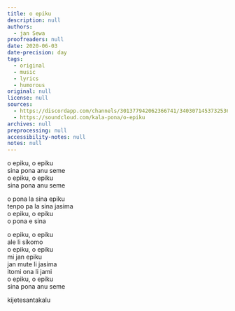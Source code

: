 ```yaml
---
title: o epiku
description: null
authors:
  - jan Sewa
proofreaders: null
date: 2020-06-03
date-precision: day
tags:
  - original
  - music
  - lyrics
  - humorous
original: null
license: null
sources:
  - https://discordapp.com/channels/301377942062366741/340307145373253642/717800314732019744
  - https://soundcloud.com/kala-pona/o-epiku
archives: null
preprocessing: null
accessibility-notes: null
notes: null
---
```


o epiku, o epiku  \
sina pona anu seme  \
o epiku, o epiku  \
sina pona anu seme

o pona la sina epiku  \
tenpo pa la sina jasima  \
o epiku, o epiku  \
o pona e sina

o epiku, o epiku  \
ale li sikomo  \
o epiku, o epiku  \
mi jan epiku  \
jan mute li jasima  \
itomi ona li jami  \
o epiku, o epiku  \
sina pona anu seme

kijetesantakalu
